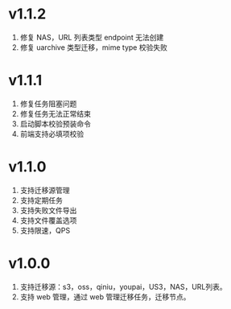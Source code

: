 
# v1.1.2

1. 修复 NAS，URL 列表类型 endpoint 无法创建
2. 修复 uarchive 类型迁移，mime type 校验失败

# v1.1.1

1. 修复任务阻塞问题
2. 修复任务无法正常结束
3. 启动脚本校验预装命令
4. 前端支持必填项校验

# v1.1.0

1. 支持迁移源管理
2. 支持定期任务
3. 支持失败文件导出
4. 支持文件覆盖选项
5. 支持限速，QPS

# v1.0.0 

1. 支持迁移源：s3，oss，qiniu，youpai，US3，NAS，URL列表。
2. 支持 web 管理，通过 web 管理迁移任务，迁移节点。

